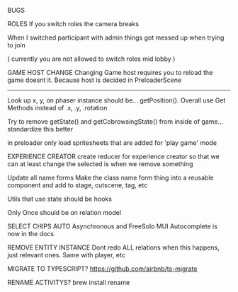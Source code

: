 BUGS

ROLES
  If you switch roles the camera breaks 

  When I switched participant with admin things got messed up when trying to join

  ( currently you are not allowed to switch roles mid lobby )

GAME HOST CHANGE
  Changing Game host requires you to reload the game doesnt it. Because host is decided in PreloaderScene

-----

Look up x, y, on phaser instance should be... getPosition(). Overall use Get Methods instead of .x, .y, .rotation

Try to remove getState() and getCobrowsingState() from inside of game... standardize this better

in preloader
  only load spritesheets that are added for 'play game' mode

EXPERIENCE CREATOR
  create reducer for experience creator so that we can at least change the selected is when we remove something

Update all name forms 
  Make the class name form thing into a reusable component and add to stage, cutscene, tag, etc

Utils that use state should be hooks

Only Once should be on relation model

SELECT CHIPS AUTO 
  Asynchronous and FreeSolo MUI Autocomplete is now in the docs

REMOVE ENTITY INSTANCE
  Dont redo ALL relations when this happens, just relevant ones. Same with player, etc

MIGRATE TO TYPESCRIPT?
  https://github.com/airbnb/ts-migrate

RENAME ACTIVITYS?
  brew install rename
